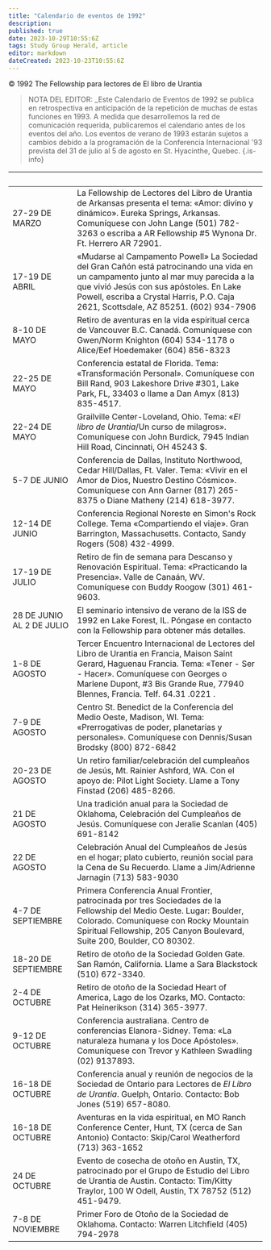 ```yaml
---
title: "Calendario de eventos de 1992"
description: 
published: true
date: 2023-10-29T10:55:6Z
tags: Study Group Herald, article
editor: markdown
dateCreated: 2023-10-23T10:55:6Z
---
```


<p class="v-card v-sheet theme--light grey lighten-3 px-2">© 1992 The Fellowship para lectores de El libro de Urantia</p>


> NOTA DEL EDITOR: _Este Calendario de Eventos de 1992 se publica en retrospectiva en anticipación de la repetición de muchas de estas funciones en 1993. A medida que desarrollemos la red de comunicación requerida, publicaremos el calendario antes de los eventos del año. Los eventos de verano de 1993 estarán sujetos a cambios debido a la programación de la Conferencia Internacional '93 prevista del 31 de julio al 5 de agosto en St. Hyacinthe, Quebec.
{.is-info}

&nbsp; | &nbsp;
--- | ---
27-29 DE MARZO | La Fellowship de Lectores del Libro de Urantia de Arkansas presenta el tema: «Amor: divino y dinámico». Eureka Springs, Arkansas. Comuníquese con John Lange (501) 782-3263 o escriba a AR Fellowship \#5 Wynona Dr. Ft. Herrero AR 72901.
17-19 DE ABRIL | «Mudarse al Campamento Powell» La Sociedad del Gran Cañón está patrocinando una vida en un campamento junto al mar muy parecida a la que vivió Jesús con sus apóstoles. En Lake Powell, escriba a Crystal Harris, P.O. Caja 2621, Scottsdale, AZ 85251. (602) 934-7906
8-10 DE MAYO | Retiro de aventuras en la vida espiritual cerca de Vancouver B.C. Canadá. Comuníquese con Gwen/Norm Knighton (604) 534-1178 o Alice/Eef Hoedemaker (604) 856-8323
22-25 DE MAYO | Conferencia estatal de Florida. Tema: «Transformación Personal». Comuníquese con Bill Rand, 903 Lakeshore Drive \#301, Lake Park, FL, 33403 o llame a Dan Amyx (813) 835-4517.
22-24 DE MAYO | Grailville Center-Loveland, Ohio. Tema: «_El libro de Urantia_/Un curso de milagros». Comuníquese con John Burdick, 7945 Indian Hill Road, Cincinnati, OH 45243 $.
5-7 DE JUNIO | Conferencia de Dallas, Instituto Northwood, Cedar Hill/Dallas, Ft. Valer. Tema: «Vivir en el Amor de Dios, Nuestro Destino Cósmico». Comuníquese con Ann Garner (817) 265-8375 o Diane Matheny (214) 618-3977.
12-14 DE JUNIO | Conferencia Regional Noreste en Simon's Rock College. Tema «Compartiendo el viaje». Gran Barrington, Massachusetts. Contacto, Sandy Rogers (508) 432-4999.
17-19 DE JULIO | Retiro de fin de semana para Descanso y Renovación Espiritual. Tema: «Practicando la Presencia». Valle de Canaán, WV. Comuníquese con Buddy Roogow (301) 461-9603.
28 DE JUNIO AL 2 DE JULIO | El seminario intensivo de verano de la ISS de 1992 en Lake Forest, IL. Póngase en contacto con la Fellowship para obtener más detalles.
1-8 DE AGOSTO | Tercer Encuentro Internacional de Lectores del Libro de Urantia en Francia, Maison Saint Gerard, Haguenau Francia. Tema: «Tener - Ser - Hacer». Comuníquese con Georges o Marlene Dupont, \#3 Bis Grande Rue, 77940 Blennes, Francia. Telf. 64.31 .0221 .
7-9 DE AGOSTO | Centro St. Benedict de la Conferencia del Medio Oeste, Madison, WI. Tema: «Prerrogativas de poder, planetarias y personales». Comuníquese con Dennis/Susan Brodsky (800) 872-6842
20-23 DE AGOSTO | Un retiro familiar/celebración del cumpleaños de Jesús, Mt. Rainier Ashford, WA. Con el apoyo de: Pilot Light Society. Llame a Tony Finstad (206) 485-8266.
21 DE AGOSTO | Una tradición anual para la Sociedad de Oklahoma, Celebración del Cumpleaños de Jesús. Comuníquese con Jeralie Scanlan (405) 691-8142
22 DE AGOSTO | Celebración Anual del Cumpleaños de Jesús en el hogar; plato cubierto, reunión social para la Cena de Su Recuerdo. Llame a Jim/Adrienne Jarnagin (713) 583-9030
4-7 DE SEPTIEMBRE | Primera Conferencia Anual Frontier, patrocinada por tres Sociedades de la Fellowship del Medio Oeste. Lugar: Boulder, Colorado. Comuníquese con Rocky Mountain Spiritual Fellowship, 205 Canyon Boulevard, Suite 200, Boulder, CO 80302.
18-20 DE SEPTIEMBRE | Retiro de otoño de la Sociedad Golden Gate. San Ramón, California. Llame a Sara Blackstock (510) 672-3340.
2-4 DE OCTUBRE | Retiro de otoño de la Sociedad Heart of America, Lago de los Ozarks, MO. Contacto: Pat Heinerikson (314) 365-3977.
9-12 DE OCTUBRE | Conferencia australiana. Centro de conferencias Elanora-Sidney. Tema: «La naturaleza humana y los Doce Apóstoles». Comuníquese con Trevor y Kathleen Swadling (02) 9137893.
16-18 DE OCTUBRE | Conferencia anual y reunión de negocios de la Sociedad de Ontario para Lectores de _El Libro de Urantia_. Guelph, Ontario. Contacto: Bob Jones (519) 657-8080.
16-18 DE OCTUBRE | Aventuras en la vida espiritual, en MO Ranch Conference Center, Hunt, TX (cerca de San Antonio) Contacto: Skip/Carol Weatherford (713) 363-1652
24 DE OCTUBRE | Evento de cosecha de otoño en Austin, TX, patrocinado por el Grupo de Estudio del Libro de Urantia de Austin. Contacto: Tim/Kitty Traylor, 100 W Odell, Austin, TX 78752 (512) 451-9479.
7-8 DE NOVIEMBRE | Primer Foro de Otoño de la Sociedad de Oklahoma. Contacto: Warren Litchfield (405) 794-2978

